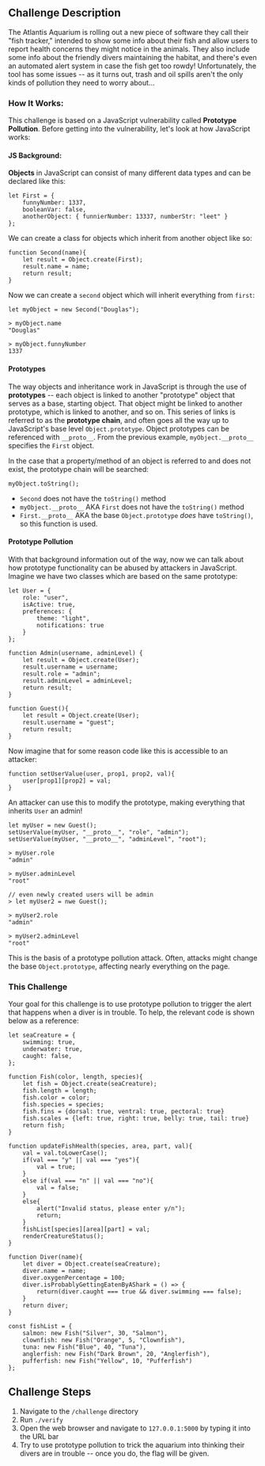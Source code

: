 ## Challenge Description  
The Atlantis Aquarium is rolling out a new piece of software they call their "fish tracker," intended to show some info about their fish and allow users to report health concerns they might notice in the animals. They also include some info about the friendly divers maintaining the habitat, and there's even an automated alert system in case the fish get too rowdy! Unfortunately, the tool has some issues -- as it turns out, trash and oil spills aren't the only kinds of pollution they need to worry about...

### How It Works:  
This challenge is based on a JavaScript vulnerability called **Prototype Pollution**. Before getting into the vulnerability, let's look at how JavaScript works:

#### JS Background:
**Objects** in JavaScript can consist of many different data types and can be declared like this: 
``` 
let First = {
    funnyNumber: 1337,
    booleanVar: false,
    anotherObject: { funnierNumber: 13337, numberStr: "leet" }
}; 
```

We can create a class for objects which inherit from another object like so: 
```
function Second(name){
    let result = Object.create(First);
    result.name = name;
    return result; 
}
```

Now we can create a `second` object which will inherit everything from `first`:
``` 
let myObject = new Second("Douglas");
```
```
> myObject.name
"Douglas"

> myObject.funnyNumber
1337
```

#### Prototypes
The way objects and inheritance work in JavaScript is through the use of **prototypes** -- each object is linked to another "prototype" object that serves as a base, starting object. That object might be linked to another prototype, which is linked to another, and so on. This series of links is referred to as the **prototype chain**, and often goes all the way up to JavaScript's base level `Object.prototype`. Object prototypes can be referenced with `__proto__`. From the previous example, `myObject.__proto__` specifies the `First` object.

In the case that a property/method of an object is referred to and does not exist, the prototype chain will be searched:

```myObject.toString();```
- `Second` does not have the `toString()` method
- `myObject.__proto__` AKA `First` does not have the `toString()` method
- `First.__proto__` AKA the base `Object.prototype` *does* have `toString()`, so this function is used. 

#### Prototype Pollution
With that background information out of the way, now we can talk about how prototype functionality can be abused by attackers in JavaScript. Imagine we have two classes which are based on the same prototype:

``` 
let User = {
    role: "user",
    isActive: true,
    preferences: {
        theme: "light",
        notifications: true
    }
};

function Admin(username, adminLevel) {
    let result = Object.create(User);
    result.username = username;
    result.role = "admin";
    result.adminLevel = adminLevel;
    return result;
}

function Guest(){
    let result = Object.create(User);
    result.username = "guest";
    return result;
}
```

Now imagine that for some reason code like this is accessible to an attacker:
```
function setUserValue(user, prop1, prop2, val){
    user[prop1][prop2] = val;
}
```

An attacker can use this to modify the prototype, making everything that inherits `User` an admin!

```
let myUser = new Guest();
setUserValue(myUser, "__proto__", "role", "admin");
setUserValue(myUser, "__proto__", "adminLevel", "root");
```
```
> myUser.role
"admin"

> myUser.adminLevel
"root"

// even newly created users will be admin
> let myUser2 = nwe Guest();

> myUser2.role
"admin"

> myUser2.adminLevel
"root"
```

This is the basis of a prototype pollution attack. Often, attacks might change the base `Object.prototype`, affecting nearly everything on the page.

### This Challenge
Your goal for this challenge is to use prototype pollution to trigger the alert that happens when a diver is in trouble. To help, the relevant code is shown below as a reference:

```
let seaCreature = {
    swimming: true,
    underwater: true,
    caught: false,
};

function Fish(color, length, species){
    let fish = Object.create(seaCreature);
    fish.length = length;
    fish.color = color;
    fish.species = species;
    fish.fins = {dorsal: true, ventral: true, pectoral: true}
    fish.scales = {left: true, right: true, belly: true, tail: true}
    return fish;
}

function updateFishHealth(species, area, part, val){
    val = val.toLowerCase();
    if(val === "y" || val === "yes"){
        val = true;
    }
    else if(val === "n" || val === "no"){
        val = false;
    }
    else{
        alert("Invalid status, please enter y/n");
        return;
    }
    fishList[species][area][part] = val;
    renderCreatureStatus();
}

function Diver(name){
    let diver = Object.create(seaCreature);
    diver.name = name;
    diver.oxygenPercentage = 100;
    diver.isProbablyGettingEatenByAShark = () => {
        return(diver.caught === true && diver.swimming === false);
    }
    return diver;
}

const fishList = {
    salmon: new Fish("Silver", 30, "Salmon"),
    clownfish: new Fish("Orange", 5, "Clownfish"),
    tuna: new Fish("Blue", 40, "Tuna"),
    anglerfish: new Fish("Dark Brown", 20, "Anglerfish"),
    pufferfish: new Fish("Yellow", 10, "Pufferfish")
};
```
## Challenge Steps
1. Navigate to the `/challenge` directory
2. Run `./verify`
3. Open the web browser and navigate to `127.0.0.1:5000` by typing it into the URL bar
4. Try to use prototype pollution to trick the aquarium into thinking their divers are in trouble -- once you do, the flag will be given.